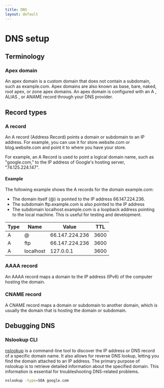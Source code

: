 ```yaml
---
title: DNS
layout: default
---
```


# DNS setup

## Terminology

### Apex domain

An apex domain is a custom domain that does not contain a subdomain, such as example.com.
Apex domains are also known as base, bare, naked, root apex, or zone apex domains.
An apex domain is configured with an A , ALIAS , or ANAME record through your DNS provider.

## Record types

### A record

An A record (Address Record) points a domain or subdomain to an IP address. For example,
you can use it for store.website.com or blog.website.com and point it to where you have your store.

For example, an A Record is used to point a logical domain name, such as "google.com," to the IP address of Google's hosting server, "74.125.224.147".

#### Example

The following example shows the A records for the domain example.com:

- The domain itself (@) is pointed to the IP address 66.147.224.236.
- The subdomain ftp.example.com is also pointed to the IP address
- The subdomain localhost.example.com is a loopback address pointing to the local machine. This is useful for testing and development.

| Type | Name      | Value          | TTL  |
| ---- | --------- | -------------- | ---- |
| A    | @         | 66.147.224.236 | 3600 |
| A    | ftp       | 66.147.224.236 | 3600 |
| A    | localhost | 127.0.0.1      | 3600 |

### AAAA record

An AAAA record maps a domain to the IP address (IPv6) of the computer hosting the domain.

### CNAME record

A CNAME record maps a domain or subdomain to another domain, which is usually the domain
that is hosting the domain or subdomain.

## Debugging DNS

### Nslookup CLI

[nslookup](https://learn.microsoft.com/en-us/windows-server/administration/windows-commands/nslookup) is a command-line tool to discover the IP address or DNS record of a specific domain name. 
It also allows for reverse DNS lookup, letting you find the domain attached to an IP address.
The primary purpose of nslookup is to retrieve detailed information about the specified domain. 
This information is essential for troubleshooting DNS-related problems.

```sh
nslookup -type=SOA google.com
```
